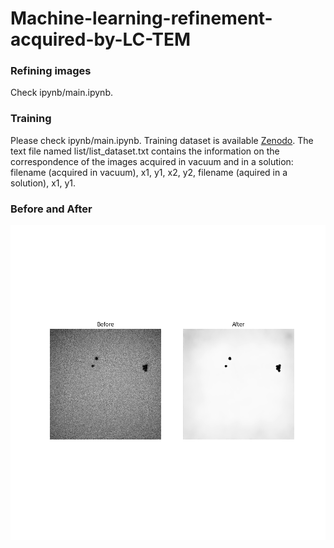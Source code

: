# Machine-learning-refinement-acquired-by-LC-TEM

### Refining images
Check ipynb/main.ipynb.

### Training 
Please check ipynb/main.ipynb.
Training dataset is available [Zenodo](https://doi.org/10.5281/zenodo.10042733).
The text file named list/list_dataset.txt contains the information on the correspondence of the images acquired in vacuum and in a solution: filename (acquired in vacuum), x1, y1, x2, y2, filename (aquired in a solution), x1, y1.



### Before and After

![ipynb/output.png](ipynb/output.png)
